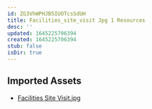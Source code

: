 ```yaml
---
id: ZG3VhWPHJB5IUOTcsSdUH
title: Facilities_site_visit Jpg 1 Resources
desc: ''
updated: 1645225706394
created: 1645225706394
stub: false
isDir: true
---
```

## Imported Assets
- [Facilities Site Visit.jpg](/assets/facilities-site-visit-rbpyEcryjJKu.jpg)
